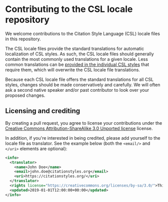 # Contributing to the CSL locale repository

We welcome contributions to the Citation Style Language (CSL) locale files in this repository.

The CSL locale files provide the standard translations for automatic localization of CSL styles.
As such, the CSL locale files should generally contain the most commonly used translations for a given locale.
Less common translations can be [provided in the individual CSL styles](https://docs.citationstyles.org/en/stable/specification.html#locale) that require them, which will overwrite the CSL locale file translations.

Because each CSL locale file offers the standard translations for all CSL styles, changes should be made conservatively and carefully.
We will often ask a second native speaker and/or past contributor to look over your proposed changes.

## Licensing and crediting

By creating a pull request, you agree to license your contributions under the [Creative Commons Attribution-ShareAlike 3.0 Unported license](https://creativecommons.org/licenses/by-sa/3.0/) license.

In addition, if you're interested in being credited, please add yourself to the locale file as translator. See the example below (both the `<email/>` and `</uri>` elements are optional):

```xml
<info>
  <translator>
    <name>John Doe</name>
    <email>john.doe@citationstyles.org</email>
    <uri>https://citationstyles.org/</uri>
  </translator>
  <rights license="https://creativecommons.org/licenses/by-sa/3.0/">This work is licensed under a Creative Commons Attribution-ShareAlike 3.0 License</rights>
  <updated>2019-01-01T12:00:00+00:00</updated>
</info>
```

